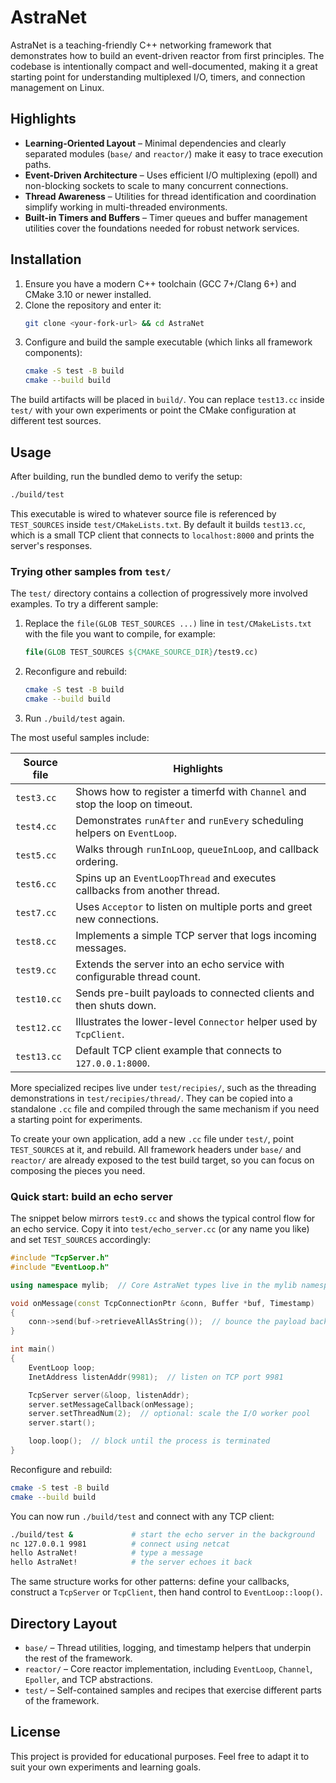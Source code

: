 # AstraNet

AstraNet is a teaching-friendly C++ networking framework that demonstrates how to build an event-driven reactor from first principles. The codebase is intentionally compact and well-documented, making it a great starting point for understanding multiplexed I/O, timers, and connection management on Linux.

## Highlights

- **Learning-Oriented Layout** – Minimal dependencies and clearly separated modules (`base/` and `reactor/`) make it easy to trace execution paths.
- **Event-Driven Architecture** – Uses efficient I/O multiplexing (epoll) and non-blocking sockets to scale to many concurrent connections.
- **Thread Awareness** – Utilities for thread identification and coordination simplify working in multi-threaded environments.
- **Built-in Timers and Buffers** – Timer queues and buffer management utilities cover the foundations needed for robust network services.

## Installation

1. Ensure you have a modern C++ toolchain (GCC 7+/Clang 6+) and CMake 3.10 or newer installed.
2. Clone the repository and enter it:
   ```bash
   git clone <your-fork-url> && cd AstraNet
   ```
3. Configure and build the sample executable (which links all framework components):
   ```bash
   cmake -S test -B build
   cmake --build build
   ```

The build artifacts will be placed in `build/`. You can replace `test13.cc` inside `test/` with your own experiments or point the CMake configuration at different test sources.

## Usage

After building, run the bundled demo to verify the setup:

```bash
./build/test
```

This executable is wired to whatever source file is referenced by `TEST_SOURCES` inside `test/CMakeLists.txt`. By default it builds `test13.cc`, which is a small TCP client that connects to `localhost:8000` and prints the server's responses.

### Trying other samples from `test/`

The `test/` directory contains a collection of progressively more involved examples. To try a different sample:

1. Replace the `file(GLOB TEST_SOURCES ...)` line in `test/CMakeLists.txt` with the file you want to compile, for example:
   ```cmake
   file(GLOB TEST_SOURCES ${CMAKE_SOURCE_DIR}/test9.cc)
   ```
2. Reconfigure and rebuild:
   ```bash
   cmake -S test -B build
   cmake --build build
   ```
3. Run `./build/test` again.

The most useful samples include:

| Source file     | Highlights |
|-----------------|------------|
| `test3.cc`      | Shows how to register a timerfd with `Channel` and stop the loop on timeout. |
| `test4.cc`      | Demonstrates `runAfter` and `runEvery` scheduling helpers on `EventLoop`. |
| `test5.cc`      | Walks through `runInLoop`, `queueInLoop`, and callback ordering. |
| `test6.cc`      | Spins up an `EventLoopThread` and executes callbacks from another thread. |
| `test7.cc`      | Uses `Acceptor` to listen on multiple ports and greet new connections. |
| `test8.cc`      | Implements a simple TCP server that logs incoming messages. |
| `test9.cc`      | Extends the server into an echo service with configurable thread count. |
| `test10.cc`     | Sends pre-built payloads to connected clients and then shuts down. |
| `test12.cc`     | Illustrates the lower-level `Connector` helper used by `TcpClient`. |
| `test13.cc`     | Default TCP client example that connects to `127.0.0.1:8000`. |

More specialized recipes live under `test/recipies/`, such as the threading demonstrations in `test/recipies/thread/`. They can be copied into a standalone `.cc` file and compiled through the same mechanism if you need a starting point for experiments.

To create your own application, add a new `.cc` file under `test/`, point `TEST_SOURCES` at it, and rebuild. All framework headers under `base/` and `reactor/` are already exposed to the test build target, so you can focus on composing the pieces you need.

### Quick start: build an echo server

The snippet below mirrors `test9.cc` and shows the typical control flow for an echo service. Copy it into `test/echo_server.cc` (or any name you like) and set `TEST_SOURCES` accordingly:

```c++
#include "TcpServer.h"
#include "EventLoop.h"

using namespace mylib;  // Core AstraNet types live in the mylib namespace.

void onMessage(const TcpConnectionPtr &conn, Buffer *buf, Timestamp)
{
    conn->send(buf->retrieveAllAsString());  // bounce the payload back to the client
}

int main()
{
    EventLoop loop;
    InetAddress listenAddr(9981);  // listen on TCP port 9981

    TcpServer server(&loop, listenAddr);
    server.setMessageCallback(onMessage);
    server.setThreadNum(2);  // optional: scale the I/O worker pool
    server.start();

    loop.loop();  // block until the process is terminated
}
```

Reconfigure and rebuild:

```bash
cmake -S test -B build
cmake --build build
```

You can now run `./build/test` and connect with any TCP client:

```bash
./build/test &             # start the echo server in the background
nc 127.0.0.1 9981          # connect using netcat
hello AstraNet!            # type a message
hello AstraNet!            # the server echoes it back
```

The same structure works for other patterns: define your callbacks, construct a `TcpServer` or `TcpClient`, then hand control to `EventLoop::loop()`.

## Directory Layout

- `base/` – Thread utilities, logging, and timestamp helpers that underpin the rest of the framework.
- `reactor/` – Core reactor implementation, including `EventLoop`, `Channel`, `Epoller`, and TCP abstractions.
- `test/` – Self-contained samples and recipes that exercise different parts of the framework.

## License

This project is provided for educational purposes. Feel free to adapt it to suit your own experiments and learning goals.
